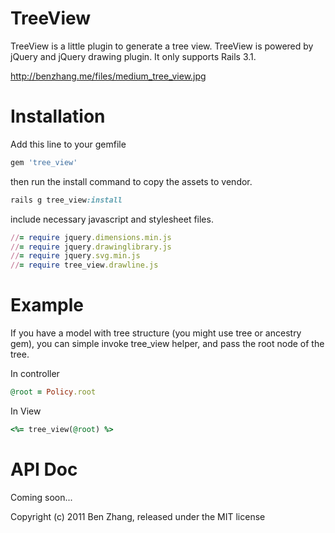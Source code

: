 TreeView
========

TreeView is a little plugin to generate a tree view. TreeView is powered by jQuery and jQuery drawing plugin. It only supports Rails 3.1.

http://benzhang.me/files/medium_tree_view.jpg


Installation
===========

Add this line to your gemfile

```ruby
gem 'tree_view'
```

then run the install command to copy the assets to vendor.

```ruby
rails g tree_view:install
```

include necessary javascript and stylesheet files.

```ruby
//= require jquery.dimensions.min.js
//= require jquery.drawinglibrary.js
//= require jquery.svg.min.js
//= require tree_view.drawline.js
```

Example
=======

If you have a model with tree structure (you might use tree or ancestry gem), you can simple invoke tree_view helper, and pass the root node of the tree.

In controller

```ruby
@root = Policy.root
```

In View

```ruby
<%= tree_view(@root) %>
```

API Doc
=======

Coming soon...

Copyright (c) 2011 Ben Zhang, released under the MIT license
